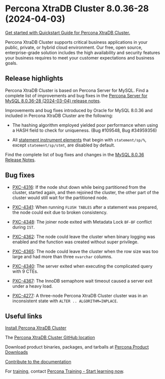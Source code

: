 # Percona XtraDB Cluster 8.0.36-28 (2024-04-03)

[Get started with Quickstart Guide for Percona XtraDB Cluster.](../quickstart-overview.md)

Percona XtraDB Cluster supports critical business applications in your public, private, or hybrid cloud environment. Our free, open source, enterprise-grade solution includes the high availability and security features your business requires to meet your customer expectations and business goals.

## Release highlights

Percona XtraDB Cluster is based on Percona Server for MySQL. Find a complete list of improvements and bug fixes in the [Percona Server for MySQL 8.0.36-28 (2024-03-04) release notes](https://docs.percona.com/percona-server/8.0/release-notes/8.0.36-28.html).

Improvements and bug fixes introduced by Oracle for MySQL 8.0.36 and included in Percona XtraDB Cluster are the following:

* The hashing algorithm employed yielded poor performance when using a HASH field to check for uniqueness. (Bug #109548, Bug #34959356)

* All [statement instrument elements](https://dev.mysql.com/doc/refman//8.0/en/performance-schema-instrument-naming.html#performance-schema-statement-instrument-elements) that begin with `statement/sp/%`, except `statement/sp/stmt`, are disabled by default.

Find the complete list of bug fixes and changes in the [MySQL 8.0.36 Release Notes](https://dev.mysql.com/doc/relnotes/mysql/8.0/en/news-8-0-36.html).

## Bug fixes

* [PXC-4316](https://perconadev.atlassian.net/browse/PXC-4316): If the node shut down while being partitioned from the cluster, started again, and then rejoined the cluster, the other part of the cluster would still wait for the partitioned node.

* [PXC-4341](https://perconadev.atlassian.net/browse/PXC-4341): When running `FLUSH TABLES` after a statement was prepared, the node could exit due to broken consistency.

* [PXC-4348](https://perconadev.atlassian.net/browse/PXC-4348): The joiner node exited with Metadata Lock `BF-BF` conflict during `IST`.

* [PXC-4362](https://perconadev.atlassian.net/browse/PXC-4362): The node could leave the cluster when binary logging was enabled and the function was created without super privilege.

* [PXC-4365](https://perconadev.atlassian.net/browse/PXC-4365): The node could leave the cluster when the row size was too large and had more than three `nvarchar` columns.

* [PXC-4340](https://perconadev.atlassian.net/browse/PXC-4340): The server exited when executing the complicated query with 9 CTEs.

* [PXC-4367](https://perconadev.atlassian.net/browse/PXC-4367): The InnoDB semaphore wait timeout caused a server exit under a heavy load.

* [PXC-4277](https://perconadev.atlassian.net/browse/PXC-4277): A three-node Percona XtraDB Cluster cluster was in an inconsistent state with `ALTER .. ALGORITHM=INPLACE`.


## Useful links

[Install Percona XtraDB Cluster](../install-index.md)

The [Percona XtraDB Cluster GitHub location](https://github.com/percona/percona-xtradb-cluster)

Download product binaries, packages, and tarballs at [Percona Product Downloads](https://www.percona.com/downloads)

[Contribute to the documentation](https://github.com/percona/pxc-docs/blob/8.0/contributing.md)

For [training](https://www.percona.com/training), contact [Percona Training - Start learning now](https://learn.percona.com/contact-me).
